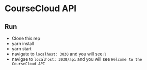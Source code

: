 # CourseCloud API

## Run
- Clone this rep
- yarn install
- yarn start
- navigate to `localhost: 3030` and you will see `👋`
- navigae to `localhost: 3030/api` and you will see `Welcome to the CourseCloud API`
